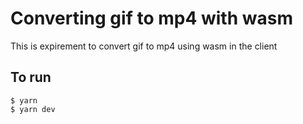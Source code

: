 # Converting gif to mp4 with wasm

This is expirement to convert gif to mp4 using wasm in the client

## To run
```
$ yarn
$ yarn dev
```